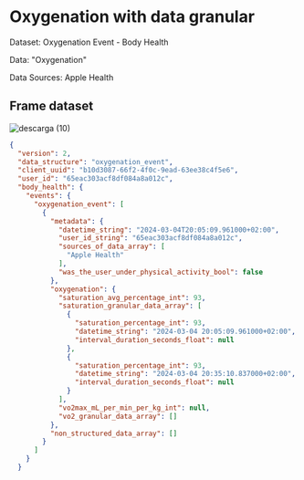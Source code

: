 # Oxygenation with data granular

Dataset: Oxygenation Event - Body Health

Data: "Oxygenation"

Data Sources: Apple Health

## Frame dataset

![descarga (10)](https://github.com/SalvatoreCordano/DataStructure/assets/147050219/ae72c696-bca1-423c-a742-c4301cd59391)

```Json
{
  "version": 2,
  "data_structure": "oxygenation_event",
  "client_uuid": "b10d3087-66f2-4f0c-9ead-63ee38c4f5e6",
  "user_id": "65eac303acf8df084a8a012c",
  "body_health": {
    "events": {
      "oxygenation_event": [
        {
          "metadata": {
            "datetime_string": "2024-03-04T20:05:09.961000+02:00",
            "user_id_string": "65eac303acf8df084a8a012c",
            "sources_of_data_array": [
              "Apple Health"
            ],
            "was_the_user_under_physical_activity_bool": false
          },
          "oxygenation": {
            "saturation_avg_percentage_int": 93,
            "saturation_granular_data_array": [
              {
                "saturation_percentage_int": 93,
                "datetime_string": "2024-03-04 20:05:09.961000+02:00",
                "interval_duration_seconds_float": null
              },
              {
                "saturation_percentage_int": 93,
                "datetime_string": "2024-03-04 20:35:10.837000+02:00",
                "interval_duration_seconds_float": null
              }
            ],
            "vo2max_mL_per_min_per_kg_int": null,
            "vo2_granular_data_array": []
          },
          "non_structured_data_array": []
        }
      ]
    }
  }
```
